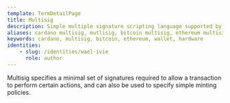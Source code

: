 ```yaml
---
template: TermDetailPage
title: Multisig
description: Simple multiple signature scripting language supported by Cardano Shelly.
aliases: cardano multisig, mutlisig, bitcoin multisig, ethereum multisig, multisig wallet, multisig hardware wallet
keywords: cardano, multisig, bitcoin, ethereum, wallet, hardware
identities: 
    - slug: /identities/wael-ivie
      role: author
---
```


Multisig specifies a minimal set of signatures required to allow a transaction to perform certain actions, and can also be used to specify simple minting policies.